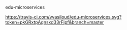 edu-microservices

https://travis-ci.com/vvasiloud/edu-microservices.svg?token=pkGRxtpAqnsxd33rFipf&branch=master